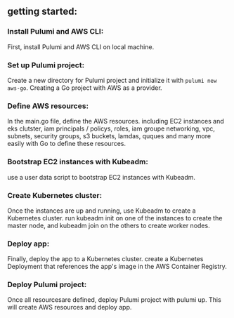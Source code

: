 
## getting started:

### Install Pulumi and AWS CLI: 
First, install Pulumi and AWS CLI on local machine. 

### Set up Pulumi project: 
Create a new directory for Pulumi project and initialize it with `pulumi new aws-go`. Creating a Go project with AWS as a provider.

### Define AWS resources: 
In the main.go file, define the AWS resources. including EC2 instances and eks clutster, iam principals / policys, roles, iam groupe networking, vpc, subnets, security groups, s3 buckets, lamdas, quques and many more easily with Go to define these resources.

### Bootstrap EC2 instances with Kubeadm:
use a user data script to bootstrap EC2 instances with Kubeadm. 

### Create Kubernetes cluster: 
Once the instances are up and running, use Kubeadm to create a Kubernetes cluster. run kubeadm init on one of the instances to create the master node, and kubeadm join on the others to create worker nodes.

### Deploy app: 
Finally, deploy the app to a Kubernetes cluster. create a Kubernetes Deployment that references the app's image in the AWS Container Registry.

### Deploy Pulumi project:
Once all resourcesare defined, deploy Pulumi project with pulumi up. This will create AWS resources and deploy app.
